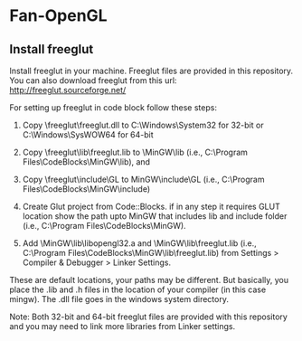 # Fan-OpenGL

Install freeglut
----------------
Install freeglut in your machine. Freeglut files are provided in this repository. 
You can also download freeglut from this url: http://freeglut.sourceforge.net/

For setting up freeglut in code block follow these steps:

1. Copy \freeglut\freeglut.dll to C:\Windows\System32 for 32-bit or C:\Windows\SysWOW64 for 64-bit

2. Copy \freeglut\lib\freeglut.lib to \MinGW\lib (i.e., C:\Program Files\CodeBlocks\MinGW\lib), and

3. Copy \freeglut\include\GL to MinGW\include\GL (i.e., C:\Program Files\CodeBlocks\MinGW\include)

4. Create Glut project from Code::Blocks. if in any step it requires GLUT location show the path upto MinGW that includes lib and include folder (i.e., C:\Program Files\CodeBlocks\MinGW).

5. Add \MinGW\lib\libopengl32.a and \MinGW\lib\freeglut.lib (i.e., C:\Program Files\CodeBlocks\MinGW\lib\freeglut.lib) from Settings > Compiler & Debugger > Linker Settings.

These are default locations, your paths may be different. But basically, you place the .lib and .h files in the location of your compiler (in this case mingw). The .dll file goes in the windows system directory.



Note: Both 32-bit and 64-bit freeglut files are provided with this repository and you may need to link more libraries from Linker settings. 